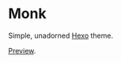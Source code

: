 # Monk

Simple, unadorned [Hexo](http://hexo.io/) theme.

[Preview](http://justinjaywang.github.io/monk).
